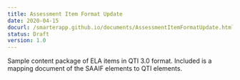 ```yaml
---
title: Assessment Item Format Update
date: 2020-04-15
docurl: /smarterapp.github.io/documents/AssessmentItemFormatUpdate.html
status: Draft
version: 1.0
---
```

Sample content package of ELA items in QTI 3.0 format. Included is a mapping document of the SAAIF elements to QTI elements.

